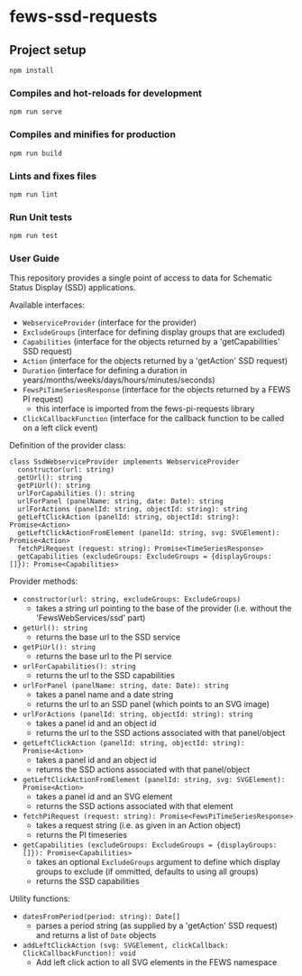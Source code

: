 # fews-ssd-requests

## Project setup
```
npm install
```

### Compiles and hot-reloads for development
```
npm run serve
```

### Compiles and minifies for production
```
npm run build
```

### Lints and fixes files
```
npm run lint
```

### Run Unit tests
```
npm run test
```

### User Guide

This repository provides a single point of access to data for
Schematic Status Display (SSD) applications.

Available interfaces:
* ```WebserviceProvider``` (interface for the provider)
* ```ExcludeGroups``` (interface for defining display groups that are excluded)
* ```Capabilities``` (interface for the objects returned by a 'getCapabilities' SSD request)
* ```Action``` (interface for the objects returned by a 'getAction' SSD request)
* ```Duration``` (interface for defining a duration in years/months/weeks/days/hours/minutes/seconds)
* ```FewsPiTimeSeriesResponse``` (interface for the objects returned by a FEWS PI request)
  - this interface is imported from the fews-pi-requests library
* ```ClickCallbackFunction``` (interface for the callback function to be called on a left click event)

Definition of the provider class:

```
class SsdWebserviceProvider implements WebserviceProvider
  constructor(url: string)
  getUrl(): string
  getPiUrl(): string
  urlForCapabilities (): string
  urlForPanel (panelName: string, date: Date): string
  urlForActions (panelId: string, objectId: string): string
  getLeftClickAction (panelId: string, objectId: string): Promise<Action>
  getLeftClickActionFromElement (panelId: string, svg: SVGElement): Promise<Action>
  fetchPiRequest (request: string): Promise<TimeSeriesResponse>
  getCapabilities (excludeGroups: ExcludeGroups = {displayGroups: []}): Promise<Capabilities>
```

Provider methods:
* ```constructor(url: string, excludeGroups: ExcludeGroups)```
  - takes a string url pointing to the base of the provider (i.e. without the 'FewsWebServices/ssd' part)
* ```getUrl(): string```
  - returns the base url to the SSD service
* ```getPiUrl(): string```
  - returns the base url to the PI service
* ```urlForCapabilities(): string```
  - returns the url to the SSD capabilities 
* ```urlForPanel (panelName: string, date: Date): string```
  - takes a panel name and a date string
  - returns the url to an SSD panel (which points to an SVG image)
* ```urlForActions (panelId: string, objectId: string): string```
  - takes a panel id and an object id
  - returns the url to the SSD actions associated with that panel/object
* ```getLeftClickAction (panelId: string, objectId: string): Promise<Action>```
  - takes a panel id and an object id
  - returns the SSD actions associated with that panel/object
* ```getLeftClickActionFromElement (panelId: string, svg: SVGElement): Promise<Action>```
  - takes a panel id and an SVG element
  - returns the SSD actions associated with that element
* ```fetchPiRequest (request: string): Promise<FewsPiTimeSeriesResponse>```
  - takes a request string (i.e. as given in an Action object)
  - returns the PI timeseries
* ```getCapabilities (excludeGroups: ExcludeGroups = {displayGroups: []}): Promise<Capabilities>```
  - takes an optional ```ExcludeGroups``` argument to define which display groups to exclude (if ommitted, defaults to using all groups)
  - returns the SSD capabilities

Utility functions:
* ```datesFromPeriod(period: string): Date[]```
  - parses a period string (as supplied by a 'getAction' SSD request)
    and returns a list of ```Date``` objects
* ```addLeftClickAction (svg: SVGElement, clickCallback: ClickCallbackFunction): void```
  - Add left click action to all SVG elements in the FEWS namespace
